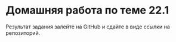 # Домашняя работа по теме 22.1  
Результат задания залейте на GitHub и сдайте в виде ссылки на репозиторий.


